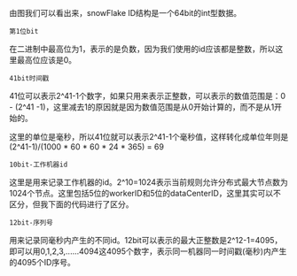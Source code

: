 由图我们可以看出来，snowFlake ID结构是一个64bit的int型数据。

    第1位bit

在二进制中最高位为1，表示的是负数，因为我们使用的id应该都是整数，所以这里最高位应该是0。

    41bit时间戳

41位可以表示2^41-1个数字，如果只用来表示正整数，可以表示的数值范围是：0 - (2^41 -1)，这里减去1的原因就是因为数值范围是从0开始计算的，而不是从1开始的。

这里的单位是毫秒，所以41位就可以表示2^41-1个毫秒值，这样转化成单位年则是(2^41-1)/(1000 * 60 * 60 * 24 * 365) = 69

    10bit-工作机器id

这里是用来记录工作机器的id。2^10=1024表示当前规则允许分布式最大节点数为1024个节点。这里包括5位的workerID和5位的dataCenterID，这里其实可以不区分，但我下面的代码进行了区分。

    12bit-序列号

用来记录同毫秒内产生的不同id。12bit可以表示的最大正整数是2^12-1=4095，即可以用0,1,2,3,......4094这4095个数字，表示同一机器同一时间戳(毫秒)内产生的4095个ID序号。
